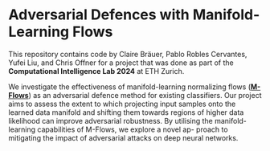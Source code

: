 # Adversarial Defences with Manifold-Learning Flows

This repository contains code by Claire Bräuer, Pablo Robles Cervantes, Yufei Liu, and Chris Offner for a project that was done as part of the **Computational Intelligence Lab 2024** at ETH Zurich.

We investigate the effectiveness of manifold-learning normalizing flows (**[M-Flows](https://arxiv.org/abs/2003.13913)**) as an adversarial defence method for existing classifiers. Our project aims to assess the extent to which projecting input samples onto the learned data manifold and shifting them towards regions of higher data likelihood can improve adversarial robustness. By utilising the manifold-learning capabilities of M-Flows, we explore a novel ap- proach to mitigating the impact of adversarial attacks on deep neural networks.
